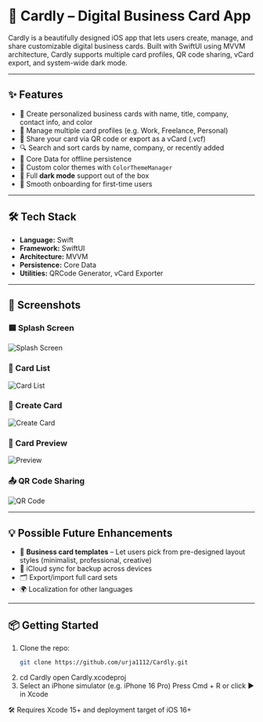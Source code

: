 # 📇 Cardly – Digital Business Card App

Cardly is a beautifully designed iOS app that lets users create, manage, and share customizable digital business cards. Built with SwiftUI using MVVM architecture, Cardly supports multiple card profiles, QR code sharing, vCard export, and system-wide dark mode.

---

## ✨ Features

- 📝 Create personalized business cards with name, title, company, contact info, and color
- 👥 Manage multiple card profiles (e.g. Work, Freelance, Personal)
- 📱 Share your card via QR code or export as a vCard (.vcf)
- 🔍 Search and sort cards by name, company, or recently added
- 💾 Core Data for offline persistence
- 🎨 Custom color themes with `ColorThemeManager`
- 🌙 Full **dark mode** support out of the box
- 🚀 Smooth onboarding for first-time users

---

## 🛠 Tech Stack

- **Language:** Swift
- **Framework:** SwiftUI
- **Architecture:** MVVM
- **Persistence:** Core Data
- **Utilities:** QRCode Generator, vCard Exporter

---

## 📸 Screenshots

### 🟦 Splash Screen
![Splash Screen](Screenshots/Splash.png)

### 🧭 Card List
![Card List](Screenshots/CardList.png)

### 📝 Create Card
![Create Card](Screenshots/CreateCard.png)

### 🧾 Card Preview
![Preview](Screenshots/Preview.png)

### 📤 QR Code Sharing
![QR Code](Screenshots/QRCode.png)

---

## 💡 Possible Future Enhancements

- 🧾 **Business card templates** – Let users pick from pre-designed layout styles (minimalist, professional, creative)
- 🔄 iCloud sync for backup across devices
- 🗂 Export/import full card sets
- 🌍 Localization for other languages

---

## 📦 Getting Started

1. Clone the repo:
   ```bash
   git clone https://github.com/urja1112/Cardly.git
2. cd Cardly
   open Cardly.xcodeproj
3. Select an iPhone simulator (e.g. iPhone 16 Pro)
   Press Cmd + R or click ▶️ in Xcode

🛠 Requires Xcode 15+ and deployment target of iOS 16+
